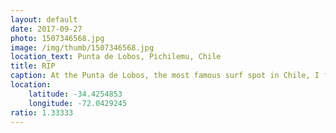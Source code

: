 ```yaml
---
layout: default
date: 2017-09-27
photo: 1507346568.jpg
image: /img/thumb/1507346568.jpg
location_text: Punta de Lobos, Pichilemu, Chile
title: RIP
caption: At the Punta de Lobos, the most famous surf spot in Chile, I found that old car rotting outside and looking at the ocean... good way to finish its days!<br /><br />Meanwhile the surf spot is actually amazing but the water is so cold it hurts!
location:
    latitude: -34.4254853
    longitude: -72.0429245
ratio: 1.33333
---
```

